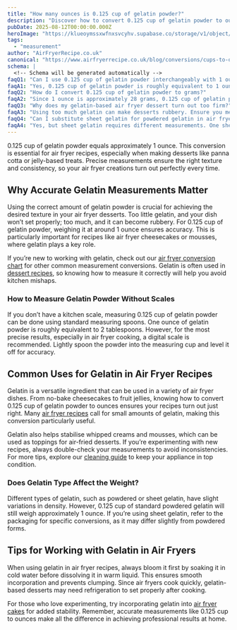 ```yaml
---
title: "How many ounces is 0.125 cup of gelatin powder?"
description: "Discover how to convert 0.125 cup of gelatin powder to ounces for perfect air fryer desserts every time."
pubDate: 2025-08-12T00:00:00.000Z
heroImage: "https://klueoymssxwfnxsvcyhv.supabase.co/storage/v1/object/public/Shmucket/how-many-ounces-is-0-125-cup-of-gelatin-powder.webp"
tags:
  - "measurement"
author: "AirFryerRecipe.co.uk"
canonical: "https://www.airfryerrecipe.co.uk/blog/conversions/cups-to-ounces/how-many-ounces-is-0-125-cup-of-gelatin-powder"
schema: |
  <!-- Schema will be generated automatically -->
faqQ1: "Can I use 0.125 cup of gelatin powder interchangeably with 1 ounce in recipes?"
faqA1: "Yes, 0.125 cup of gelatin powder is roughly equivalent to 1 ounce, making them interchangeable in most recipes. However, for precision in air fryer cooking, using a kitchen scale is recommended to ensure consistency, especially in delicate desserts."
faqQ2: "How do I convert 0.125 cup of gelatin powder to grams?"
faqA2: "Since 1 ounce is approximately 28 grams, 0.125 cup of gelatin powder (1 ounce) equals about 28 grams. This conversion is useful for international recipes or if your scale measures in grams instead of ounces."
faqQ3: "Why does my gelatin-based air fryer dessert turn out too firm?"
faqA3: "Using too much gelatin can make desserts rubbery. Ensure you measure 0.125 cup (1 ounce) accurately and follow recipe instructions for blooming and dissolving gelatin properly. Overheating can also affect texture."
faqQ4: "Can I substitute sheet gelatin for powdered gelatin in air fryer recipes?"
faqA4: "Yes, but sheet gelatin requires different measurements. One sheet typically equals about 2 grams, so you’d need around 14 sheets to match 0.125 cup (1 ounce) of powdered gelatin. Always check the packaging for exact conversions."
---
```

<p>0.125 cup of gelatin powder equals approximately 1 ounce. This conversion is essential for air fryer recipes, especially when making desserts like panna cotta or jelly-based treats. Precise measurements ensure the right texture and consistency, so your air fryer creations turn out perfectly every time.</p>  

<h2>Why Accurate Gelatin Measurements Matter</h2>  
<p>Using the correct amount of gelatin powder is crucial for achieving the desired texture in your air fryer desserts. Too little gelatin, and your dish won’t set properly; too much, and it can become rubbery. For 0.125 cup of gelatin powder, weighing it at around 1 ounce ensures accuracy. This is particularly important for recipes like air fryer cheesecakes or mousses, where gelatin plays a key role.</p>  
<p>If you’re new to working with gelatin, check out our <a href=https://www.airfryerrecipe.co.uk/air-fryer-conversion-chart>air fryer conversion chart</a> for other common measurement conversions. Gelatin is often used in <a href=https://www.airfryerrecipe.co.uk/recipe-category/dessert>dessert recipes</a>, so knowing how to measure it correctly will help you avoid kitchen mishaps.</p>  

<h3>How to Measure Gelatin Powder Without Scales</h3>  
<p>If you don’t have a kitchen scale, measuring 0.125 cup of gelatin powder can be done using standard measuring spoons. One ounce of gelatin powder is roughly equivalent to 2 tablespoons. However, for the most precise results, especially in air fryer cooking, a digital scale is recommended. Lightly spoon the powder into the measuring cup and level it off for accuracy.</p>  

<h2>Common Uses for Gelatin in Air Fryer Recipes</h2>  
<p>Gelatin is a versatile ingredient that can be used in a variety of air fryer dishes. From no-bake cheesecakes to fruit jellies, knowing how to convert 0.125 cup of gelatin powder to ounces ensures your recipes turn out just right. Many <a href=https://www.airfryerrecipe.co.uk/recipes>air fryer recipes</a> call for small amounts of gelatin, making this conversion particularly useful.</p>  
<p>Gelatin also helps stabilise whipped creams and mousses, which can be used as toppings for air-fried desserts. If you’re experimenting with new recipes, always double-check your measurements to avoid inconsistencies. For more tips, explore our <a href=https://www.airfryerrecipe.co.uk/air-fryer-cleaner>cleaning guide</a> to keep your appliance in top condition.</p>  

<h3>Does Gelatin Type Affect the Weight?</h3>  
<p>Different types of gelatin, such as powdered or sheet gelatin, have slight variations in density. However, 0.125 cup of standard powdered gelatin will still weigh approximately 1 ounce. If you’re using sheet gelatin, refer to the packaging for specific conversions, as it may differ slightly from powdered forms.</p>  

<h2>Tips for Working with Gelatin in Air Fryers</h2>  
<p>When using gelatin in air fryer recipes, always bloom it first by soaking it in cold water before dissolving it in warm liquid. This ensures smooth incorporation and prevents clumping. Since air fryers cook quickly, gelatin-based desserts may need refrigeration to set properly after cooking.</p>  
<p>For those who love experimenting, try incorporating gelatin into <a href=https://www.airfryerrecipe.co.uk/recipe-category/cakes>air fryer cakes</a> for added stability. Remember, accurate measurements like 0.125 cup to ounces make all the difference in achieving professional results at home.</p>
